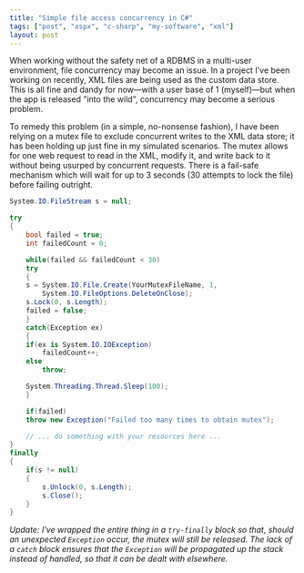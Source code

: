 ```yaml
---
title: "Simple file access concurrency in C#"
tags: ["post", "aspx", "c-sharp", "my-software", "xml"]
layout: post
---
```


When working without the safety net of a RDBMS in a multi-user
environment, file concurrency may become an issue. In a project I've
been working on recently, XML files are being used as the custom data
store. This is all fine and dandy for now—with a user base of 1
(myself)—but when the app is released "into the wild", concurrency may
become a serious problem.

To remedy this problem (in a simple, no-nonsense fashion), I have been
relying on a mutex file to exclude concurrent writes to the XML data
store; it has been holding up just fine in my simulated scenarios. The
mutex allows for one web request to read in the XML, modify it, and
write back to it without being usurped by concurrent requests. There is
a fail-safe mechanism which will wait for up to 3 seconds (30 attempts
to lock the file) before failing outright.<!--more-->

```cs
System.IO.FileStream s = null;

try
{
	bool failed = true;
	int failedCount = 0;

	while(failed && failedCount < 30)
	try
	{
	s = System.IO.File.Create(YourMutexFileName, 1,
		System.IO.FileOptions.DeleteOnClose);
	s.Lock(0, s.Length);
	failed = false;
	}
	catch(Exception ex)
	{
	if(ex is System.IO.IOException)
		failedCount++;
	else
		throw;

	System.Threading.Thread.Sleep(100);
	}

	if(failed)
	throw new Exception("Failed too many times to obtain mutex");

	// ... do something with your resources here ...
}
finally
{
	if(s != null)
	{
		s.Unlock(0, s.Length);
		s.Close();
	}
}
```

_Update: I've wrapped the entire thing in a `try-finally` block so that,
should an unexpected `Exception` occur, the mutex will still be
released. The lack of a `catch` block ensures that the `Exception` will
be propagated up the stack instead of handled, so that it can be dealt
with elsewhere._

